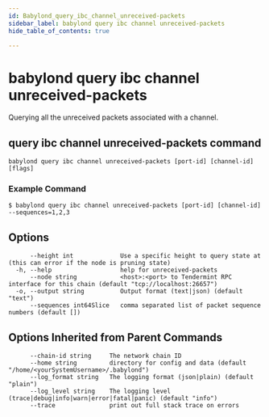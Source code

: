 ```yaml
---
id: Babylond_query_ibc_channel_unreceived-packets
sidebar_label: babylond query ibc channel unreceived-packets
hide_table_of_contents: true

---
```


# babylond query ibc channel unreceived-packets
Querying all the unreceived packets associated with a channel.
## query ibc channel unreceived-packets command
```
babylond query ibc channel unreceived-packets [port-id] [channel-id] [flags]
```
### Example Command
```
$ babylond query ibc channel unreceived-packets [port-id] [channel-id] --sequences=1,2,3
```
## Options
```
      --height int             Use a specific height to query state at (this can error if the node is pruning state)
  -h, --help                   help for unreceived-packets
      --node string            <host>:<port> to Tendermint RPC interface for this chain (default "tcp://localhost:26657")
  -o, --output string          Output format (text|json) (default "text")
      --sequences int64Slice   comma separated list of packet sequence numbers (default [])
```
## Options Inherited from Parent Commands
```
      --chain-id string     The network chain ID
      --home string         directory for config and data (default "/home/<yourSystemUsername>/.babylond")
      --log_format string   The logging format (json|plain) (default "plain")
      --log_level string    The logging level (trace|debug|info|warn|error|fatal|panic) (default "info")
      --trace               print out full stack trace on errors
```